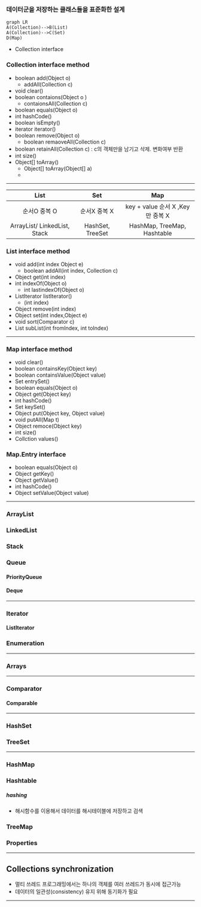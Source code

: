
### 데이터군을 저장하는 클래스들을 표준화한 설계

```mermaid
graph LR
A(Collection)-->B(List)
A(Collection)-->C(Set)
D(Map)
```
- Collection interface

### Collection interface method

- boolean add(Object o) 
	- addAll(Collection c)
- void clear()
- boolean contaions(Object o )
	- contaionsAll(Collection c)
- boolean equals(Object o)
- int hashCode()
- boolean isEmpty()
- iterator iterator()
- boolean remove(Object o)
	- boolean remaoveAll(Collection c)
 - boolean retainAll(Collection c) : c의 객체만을 남기고 삭제. 변화여부 반환
 - int size()
 - Object[] toArray()
	 - Object[] toArray(Object[] a)
	 - 

---

| List | Set | Map |
|:------:|:---:|:---:|
|순서O 중복 O|순서X 중복 X|key + value 순서 X ,Key만 중복 X|
|ArrayList/ LinkedList, Stack|HashSet, TreeSet|HashMap, TreeMap, Hashtable|

### List interface method

- void add(int index Object e)
	- boolean addAll(int index,  Collection c)
- Object get(int index)
- int indexOf(Object o)
	- int lastindexOf(Object o)
- ListIterator listIterator() 
	- (int index)
- Object remove(int index)
- Object set(int index,Object e)
- void sort(Comparator c)
- List subList(int fromIndex, int toIndex)

---

### Map interface method

- void clear()
- boolean containsKey(Object key)
- boolean containsValue(Object value)
- Set entrySet()
- boolean equals(Object o)
- Object get(Object key)
- int hashCode()
- Set keySet()
- Object put(Object key, Object value)
- void putAll(Map t)
- Object remoce(Object key)
- int size()
- Collction values()

### Map.Entry interface

- boolean equals(Object o)
- Object getKey()
- Object getValue()
- int hashCode()
- Object setValue(Object value)

---

### ArrayList

### LinkedList

### Stack

### Queue

#### PriorityQueue

#### Deque

---

### Iterator

#### ListIterator

### Enumeration

---

### Arrays

---

### Comparator

#### Comparable

---

### HashSet

### TreeSet

---

### HashMap

### Hashtable

##### hashing
- 해시함수를 이용해서 데이터를 해시테이블에 저장하고 검색

### TreeMap

### Properties

---

## Collections synchronization
- 멀티 쓰레드 프로그래밍에서는 하나의 객체를 여러 쓰레드가 동시에 접근가능
- 데이터의 일관성(consistency) 유지 위해 동기화가 필요

---




